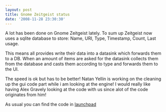 ```yaml
---
layout: post
title: Gnome Zeitgeist status
date: '2008-11-28 23:30:30'
---
```


<p>A lot has been done on Gnome Zeitgeist lately. To sum up Zeitgeist now uses a sqlite database to store: Name, URI, Type, Timestamp, Count, Last usage.</p><p>
This means all provides write their data into a datasink which forwards them to a DB. When an amount of items are asked for the datasink collects them from the database and casts them according to type and forwards them to the UI. </p><p>
The speed is ok but has to be better! Natan Yellin is working on the cleaning up the gui code part while i am looking at the engine! I would really like having Alex Gravely looking at the code with us since alot of the code originates from him!</p><p>
As usual you can find the code in <a href="https://code.edge.launchpad.net/~gnome-doc-centric-playground/gnome-doc-centric-playground/gnome-journal-prototype">launchpad</a></p>